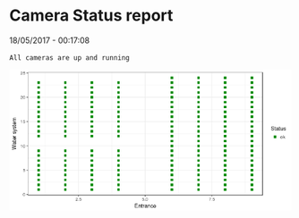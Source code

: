 Camera Status report
================
18/05/2017 - 00:17:08

    All cameras are up and running

![](camreport_files/figure-markdown_github/unnamed-chunk-2-1.png)
